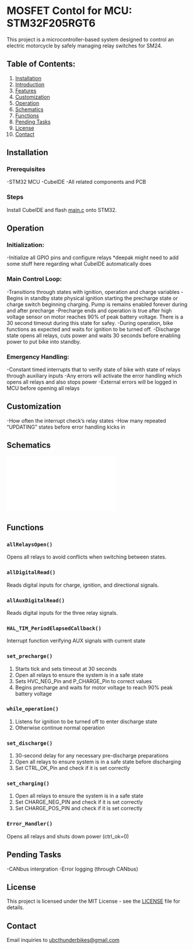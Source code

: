 # MOSFET Contol for MCU: STM32F205RGT6

This project is a microcontroller-based system designed to control an electric motorcycle by safely managing relay switches for SM24.

## Table of Contents:

1. [Installation](#installation)
2. [Introduction](#introduction)
3. [Features](#features)
4. [Customization](#customization)
5. [Operation](#oeration)
6. [Schematics](#schematics)
7. [Functions](#functions)
8. [Pending Tasks](#pending-tasks)
9. [License](#license)
10. [Contact](#contact)

## Installation

### Prerequisites
-STM32 MCU
-CubeIDE
-All related components and PCB

### Steps

Install CubeIDE and flash [main.c](main.c) onto STM32. 

## Operation

### Initialization:
-Initialize all GPIO pins and configure relays
*deepak might need to add some stuff here regarding what CubeIDE automatically does

### Main Control Loop:
-Transitions through states with ignition, operation and charge variables
-Begins in standby state physical ignition starting the precharge state or charge switch beginning charging. Pump is remains enabled forever during and after precharge
-Precharge ends and operation is true after high voltage sensor on motor reaches 90% of peak battery voltage. There is a 30 second timeout during this state for safey.
-During operation, bike functions as expected and waits for ignition to be turned off.
-Discharge state opens all relays, cuts power and waits 30 seconds before enabling power to put bike into standby. 	

### Emergency Handling:
-Constant timed interrupts that to verify state of bike with state of relays through auxiliary inputs
-Any errors will activate the error handling which opens all relays and also stops power
-External errors will be logged in MCU before opening all relays

## Customization
-How often the interrupt check’s relay states
-How many repeated “UPDATING” states before error handling kicks in

## Schematics
![Before final redesigns (outdated)](Schematic.pdf)

## Functions

### `allRelaysOpen()`

Opens all relays to avoid conflicts when switching between states.

### `allDigitalRead()`

Reads digital inputs for charge, ignition, and directional signals.

### `allAuxDigitalRead()`

Reads digital inputs for the three relay signals.

### `HAL_TIM_PeriodElapsedCallback()`

Interrupt function verifying AUX signals with current state

### `set_precharge()`

1. Starts tick and sets timeout at 30 seconds
2. Open all relays to ensure the system is in a safe state
3. Sets HVC_NEG_Pin and P_CHARGE_Pin to correct values
4. Begins precharge and waits for motor voltage to reach 90% peak battery voltage

### `while_operation()`

1. Listens for ignition to be turned off to enter discharge state
2. Otherwise continue normal operation

### `set_discharge()`

1. 30-second delay for any necessary pre-discharge preparations
2. Open all relays to ensure system is in a safe state before discharging 
3. Set CTRL_OK_Pin and check if it is set correctly

### `set_charging()`

1. Open all relays to ensure the system is in a safe state
2. Set CHARGE_NEG_PIN and check if it is set correctly
3. Set CHARGE_POS_PIN and check if it is set correctly

### `Error_Handler()`
Opens all relays and shuts down power (ctrl_ok=0)

## Pending Tasks

-CANbus intergration
-Error logging (through CANbus)

## License
This project is licensed under the MIT License - see the [LICENSE](LICENSE) file for details.

## Contact
Email inquiries to ubcthunderbikes@gmail.com



